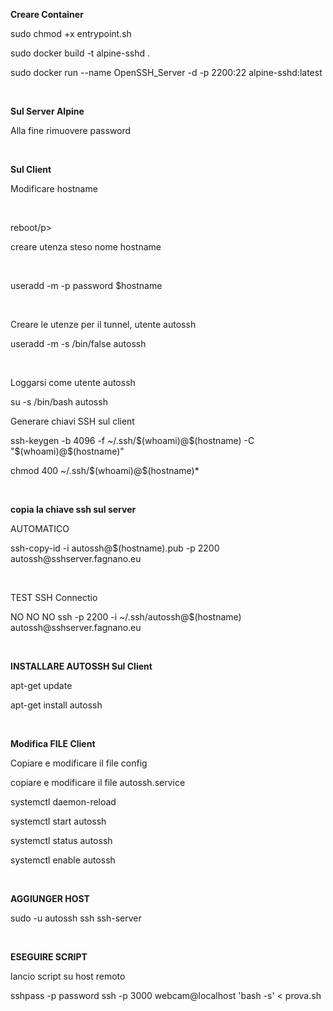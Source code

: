 <p><strong>Creare Container</strong></p>
<p>sudo chmod +x entrypoint.sh</p>
<p>sudo docker build -t alpine-sshd .</p>
<p>sudo docker run --name OpenSSH_Server -d -p 2200:22 alpine-sshd:latest</p></br>

<p><strong>Sul Server Alpine</strong></p>
<p>Alla fine rimuovere password</p></br>

<p><strong>Sul Client</strong></p>
<p>Modificare hostname</p></br>
<p>reboot/p></br>
<p>creare utenza steso nome hostname</p></br>
<p>useradd -m -p password $hostname</p></br>
<p>Creare le utenze per il tunnel, utente autossh</p>
<p>useradd -m -s /bin/false autossh</p></br>

<p>Loggarsi come utente autossh</p>
<p>su -s /bin/bash autossh</p>

<p>Generare chiavi SSH sul client</p>
<p>ssh-keygen -b 4096 -f ~/.ssh/$(whoami)@$(hostname) -C "$(whoami)@$(hostname)"</p>
<p>chmod 400 ~/.ssh/$(whoami)@$(hostname)*</p></br>

<p><strong>copia la chiave ssh sul server</strong></p>
<p>AUTOMATICO</p>
<p>ssh-copy-id -i autossh@$(hostname).pub -p 2200 autossh@sshserver.fagnano.eu</p></br>
<p>TEST SSH Connectio</p>
<p>NO NO NO ssh -p 2200 -i ~/.ssh/autossh@$(hostname) autossh@sshserver.fagnano.eu</p></br>

<p><strong>INSTALLARE AUTOSSH Sul Client</strong></p>
<p>apt-get update</p>
<p>apt-get install autossh</p></br>

<p><strong>Modifica FILE Client</strong></p>
<p>Copiare e modificare il file config</p>
<p>copiare e modificare il file autossh.service</p>
<p>systemctl daemon-reload</p>
<p>systemctl start autossh</p>
<p>systemctl status autossh</p>
<p>systemctl enable autossh</p></br>

<p><strong>AGGIUNGER HOST</strong></p>
<p>sudo -u autossh ssh ssh-server</p></br>

<p><strong>ESEGUIRE SCRIPT</strong></p>
<p>lancio script su host remoto</p>
<p>sshpass -p password ssh -p 3000 webcam@localhost 'bash -s' < prova.sh</p>
